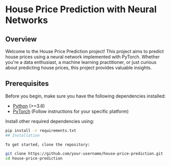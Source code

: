 # House Price Prediction with Neural Networks

## Overview

Welcome to the House Price Prediction project! This project aims to predict house prices using a neural network implemented with PyTorch. Whether you're a data enthusiast, a machine learning practitioner, or just curious about predicting house prices, this project provides valuable insights.

## Prerequisites

Before you begin, make sure you have the following dependencies installed:

- [Python](https://www.python.org/downloads/) (>=3.6)
- [PyTorch](https://pytorch.org/get-started/locally/) (Follow instructions for your specific platform)

Install other required dependencies using:

```bash
pip install -r requirements.txt
## Installation

To get started, clone the repository:

git clone https://github.com/your-username/house-price-prediction.git
cd house-price-prediction
